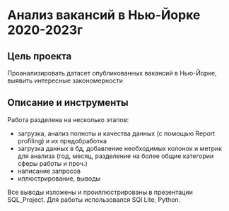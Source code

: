 # Анализ вакансий в Нью-Йорке 2020-2023г

## Цель проекта

Проанализировать датасет опубликованных вакансий в Нью-Йорке, выявить интересные закономерности 

## Описание и инструменты

Работа разделена на несколько этапов: 
- загрузка, анализ полноты и качества данных (с помощью Report profiling) и их предобработка
- загрузка данных в бд, добавление необходимых колонок и метрик для анализа (год, месяц, разделение на более общие категории сферы работы и проч.)
- написание запросов
- иллюстрирование, выводы
  
Все выводы изложены и проиллюстрированы в презентации SQL_Project. 
Для работы использовался SQl Lite, Python. 
